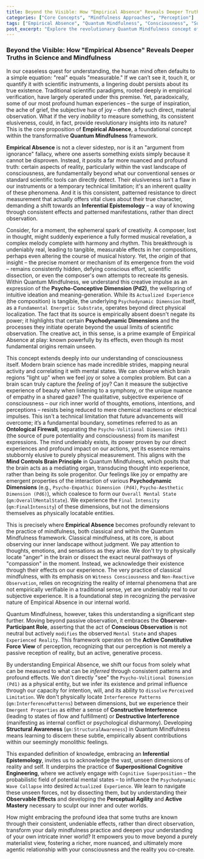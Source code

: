 ```yaml
---
title: Beyond the Visible: How "Empirical Absence" Reveals Deeper Truths in Science and Mindfulness
categories: ["Core Concepts", "Mindfulness Approaches", "Perception"]
tags: ["Empirical Absence", "Quantum Mindfulness", "Consciousness", "Subjective Experience", "Observation", "Psychodynamic Dimensions", "Epistemology", "Mind-Body Connection"]
post_excerpt: "Explore the revolutionary Quantum Mindfulness concept of 'Empirical Absence,' which posits that profound knowledge can be gained not just from what is measurable, but from what consistently resists direct observation. This post delves into how unseen influences like creativity and subjective experience shape our reality, inviting a deeper, more active engagement with the hidden architecture of consciousness."
---
```


### Beyond the Visible: How "Empirical Absence" Reveals Deeper Truths in Science and Mindfulness

In our ceaseless quest for understanding, the human mind often defaults to a simple equation: "real" equals "measurable." If we can’t see it, touch it, or quantify it with scientific instruments, a lingering doubt persists about its true existence. Traditional scientific paradigms, rooted deeply in empirical verification, have largely operated under this premise. Yet, paradoxically, some of our most profound human experiences – the surge of inspiration, the ache of grief, the subjective hue of joy – often defy such direct, material observation. What if the very *inability* to measure something, its consistent elusiveness, could, in fact, provide revolutionary insights into its nature? This is the core proposition of **Empirical Absence**, a foundational concept within the transformative **Quantum Mindfulness** framework.

**Empirical Absence** is not a clever sidestep, nor is it an "argument from ignorance" fallacy, where one asserts something exists simply because it cannot be disproven. Instead, it posits a far more nuanced and profound truth: certain aspects of reality, particularly within the vast landscape of consciousness, are fundamentally beyond what our conventional senses or standard scientific tools can directly detect. Their elusiveness isn't a flaw in our instruments or a temporary technical limitation; it's an inherent quality of these phenomena. And it is this consistent, patterned resistance to direct measurement that actually offers vital clues about their true character, demanding a shift towards an **Inferential Epistemology** – a way of knowing through consistent effects and patterned manifestations, rather than direct observation.

Consider, for a moment, the ephemeral spark of creativity. A composer, lost in thought, might suddenly experience a fully formed musical revelation, a complex melody complete with harmony and rhythm. This breakthrough is undeniably real, leading to tangible, measurable effects in her compositions, perhaps even altering the course of musical history. Yet, the *origin* of that insight – the precise moment or mechanism of its emergence from the void – remains consistently hidden, defying conscious effort, scientific dissection, or even the composer's own attempts to recreate its genesis. Within Quantum Mindfulness, we understand this creative impulse as an expression of the **Psycho-Conceptive Dimension (Pd2)**, the wellspring of intuitive ideation and meaning-generation. While its `Actualized Experience` (the composition) is tangible, the underlying `Psychodynamic Dimension` itself, as a `Fundamental Energetic Substrate`, operates beyond direct physical localization. The fact that its source is empirically absent doesn't negate its power; it highlights that certain **Psychodynamic Dimensions** and the processes they initiate operate beyond the usual limits of scientific observation. The creative act, in this sense, is a prime example of Empirical Absence at play: known powerfully by its effects, even though its most fundamental origins remain unseen.

This concept extends deeply into our understanding of consciousness itself. Modern brain science has made incredible strides, mapping neural activity and correlating it with mental states. We can observe which brain regions "light up" when we feel joy or solve a complex problem. But can a brain scan truly capture the *feeling* of joy? Can it measure the subjective experience of beauty when listening to a symphony, or the unique nuance of empathy in a shared gaze? The qualitative, subjective experience of consciousness – our rich inner world of thoughts, emotions, intentions, and perceptions – resists being reduced to mere chemical reactions or electrical impulses. This isn't a technical limitation that future advancements will overcome; it’s a fundamental boundary, sometimes referred to as an **Ontological Firewall**, separating the `Psycho-Volitional Dimension (Pd1)` (the source of pure potentiality and consciousness) from its manifest expressions. The mind undeniably exists, its power proven by our direct experiences and profound impact on our actions, yet its essence remains stubbornly elusive to purely physical measurement. This aligns with the **Mind Controls Brain Principle** in Quantum Mindfulness, which posits that the brain acts as a mediating organ, transducing thought into experience, rather than being its sole progenitor. Our feelings like joy or empathy are emergent properties of the interaction of various **Psychodynamic Dimensions** (e.g., `Psycho-Empathic Dimension (Pd4)`, `Psycho-Aesthetic Dimension (Pd6)`), which coalesce to form our `Overall Mental State` (`qm:OverallMentalState`). We experience the `Final Intensity` (`qm:FinalIntensity`) of these dimensions, but not the dimensions themselves as physically locatable entities.

This is precisely where **Empirical Absence** becomes profoundly relevant to the practice of mindfulness, both classical and within the Quantum Mindfulness framework. Classical mindfulness, at its core, is about observing our inner landscape without judgment. We pay attention to thoughts, emotions, and sensations as they arise. We don't try to physically locate "anger" in the brain or dissect the exact neural pathways of "compassion" in the moment. Instead, we acknowledge their existence through their effects on our experience. The very practice of classical mindfulness, with its emphasis on `Witness Consciousness` and `Non-Reactive Observation`, relies on recognizing the reality of internal phenomena that are not empirically verifiable in a traditional sense, yet are undeniably real to our subjective experience. It is a foundational step in recognizing the pervasive nature of Empirical Absence in our internal world.

Quantum Mindfulness, however, takes this understanding a significant step further. Moving beyond passive observation, it embraces the **Observer-Participant Role**, asserting that the act of **Conscious Observation** is not neutral but actively `modifies` the observed `Mental State` and shapes `Experienced Reality`. This framework operates on the **Active Constitutive Force View** of perception, recognizing that our perception is not merely a passive reception of reality, but an active, generative process.

By understanding Empirical Absence, we shift our focus from solely what can be measured to what can be *inferred* through consistent patterns and profound effects. We don't directly "see" the `Psycho-Volitional Dimension (Pd1)` as a physical entity, but we infer its existence and primal influence through our capacity for intention, will, and its ability to `dissolve` `Perceived Limitation`. We don't physically locate `Interference Patterns` (`qm:InterferencePatterns`) between dimensions, but we experience their `Emergent Properties` as either a sense of **Constructive Interference** (leading to states of flow and fulfillment) or **Destructive Interference** (manifesting as internal conflict or psychological disharmony). Developing **Structural Awareness** (`qm:StructuralAwareness`) in Quantum Mindfulness means learning to discern these subtle, empirically absent contributions within our seemingly monolithic feelings.

This expanded definition of knowledge, embracing an **Inferential Epistemology**, invites us to acknowledge the vast, unseen dimensions of reality and self. It underpins the practice of **Superpositional Cognitive Engineering**, where we actively engage with `Cognitive Superposition` – the probabilistic field of potential mental states – to influence the `Psychodynamic Wave Collapse` into desired `Actualized Experience`. We learn to navigate these unseen forces, not by dissecting them, but by understanding their **Observable Effects** and developing the **Perceptual Agility** and **Active Mastery** necessary to sculpt our inner and outer worlds.

How might embracing the profound idea that some truths are known through their consistent, undeniable effects, rather than direct observation, transform your daily mindfulness practice and deepen your understanding of your own intricate inner world? It empowers you to move beyond a purely materialist view, fostering a richer, more nuanced, and ultimately more agentic relationship with your consciousness and the reality you co-create.